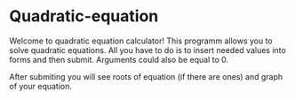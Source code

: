 # Quadratic-equation

Welcome to quadratic equation calculator!
This programm allows you to solve quadratic equations.
All you have to do is to insert needed values into forms and then submit.
Arguments could also be equal to 0.

After submiting you will see roots of equation (if there are ones) and graph of your equation.
